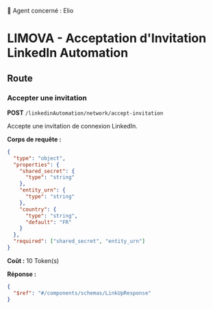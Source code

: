 🧠 Agent concerné : Elio
# LIMOVA - Acceptation d'Invitation LinkedIn Automation

## Route

### Accepter une invitation
**POST** `/linkedinAutomation/network/accept-invitation`

Accepte une invitation de connexion LinkedIn.

**Corps de requête :**
```json
{
  "type": "object",
  "properties": {
    "shared_secret": {
      "type": "string"
    },
    "entity_urn": {
      "type": "string"
    },
    "country": {
      "type": "string",
      "default": "FR"
    }
  },
  "required": ["shared_secret", "entity_urn"]
}
```

**Coût :** 10 Token(s)

**Réponse :**
```json
{
  "$ref": "#/components/schemas/LinkUpResponse"
}
``` 